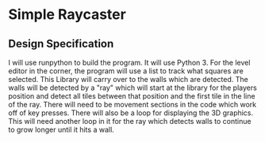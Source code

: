 # Simple Raycaster

## Design Specification

I will use runpython to build the program. It will use Python 3. For the level editor in the corner, the program will use a list to track what squares are selected. This Library will carry over to the walls which are detected. The walls will be detected by a "ray" which will start at the library for the players position and detect all tiles between that position and the first tile in the line of the ray. There will need to be movement sections in the code which work off of key presses. There will also be a loop for displaying the 3D graphics. This will need another loop in it for the ray which detects walls to continue to grow longer until it hits a wall. 
